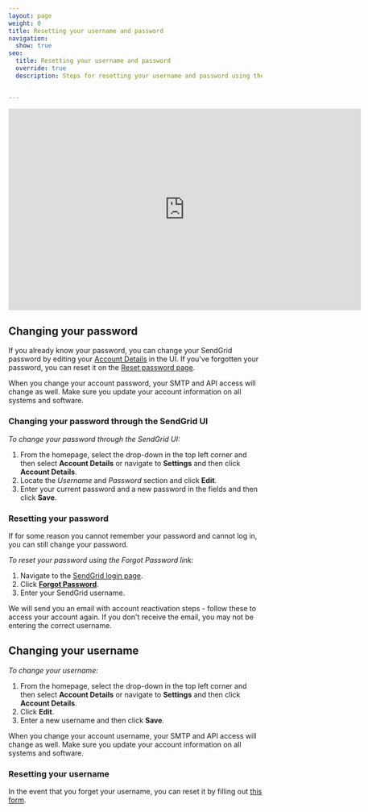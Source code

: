 ```yaml
---
layout: page
weight: 0
title: Resetting your username and password
navigation:
  show: true
seo:
  title: Resetting your username and password
  override: true
  description: Steps for resetting your username and password using the SendGrid UI


---
```


<iframe src="https://player.vimeo.com/video/248169751" width="700" height="400" frameborder="0" webkitallowfullscreen mozallowfullscreen allowfullscreen></iframe>


## 	Changing your password
 	
If you already know your password, you can change your SendGrid password by editing your [Account Details](https://app.sendgrid.com/settings/account) in the UI. If you've forgotten your password, you can reset it on the [Reset password page](https://app.sendgrid.com/forgot_password).

<call-out type="warning">

When you change your account password, your SMTP and API access will change as well. Make sure you update your account information on all systems and software.

</call-out>

 ### 	Changing your password through the SendGrid UI
 	
*To change your password through the SendGrid UI:*

1. From the homepage, select the drop-down in the top left corner and then select **Account Details** or navigate to **Settings** and then click **Account Details**.
1. Locate the *Username* and *Password* section and click **Edit**.
1. Enter your current password and a new password in the fields and then click **Save**.

 ### 	Resetting your password
 	
If for some reason you cannot remember your password and cannot log in, you can still change your password.

*To reset your password using the Forgot Password link:*

1. Navigate to the [SendGrid login page]({{site.site_url}}/login).
1. Click **[Forgot Password]({{site.site_url}}/user/forgotPassword)**.
1. Enter your SendGrid username.

We will send you an email with account reactivation steps - follow these to access your account again. If you don't receive the email, you may not be entering the correct username.

## 	Changing your username
 	
*To change your username:*

1. From the homepage, select the drop-down in the top left corner and then select **Account Details** or navigate to **Settings** and then click   **Account Details**.
1. Click **Edit**.
1. Enter a new username and then click **Save**.

<call-out type="warning">

When you change your account username, your SMTP and API access will change as well. Make sure you update your account information on all systems and software.

</call-out>

 ### 	Resetting your username
 	
In the event that you forget your username, you can reset it by filling out [this form](https://support.sendgrid.com/hc/en-us/requests/new#forgot-username).
